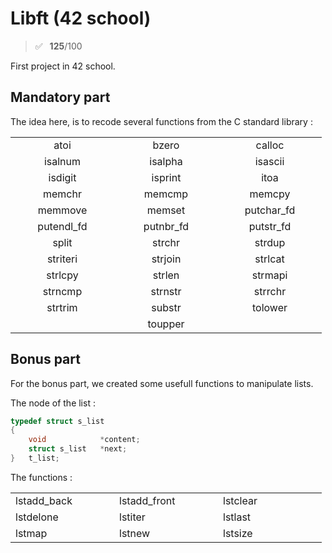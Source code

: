 # Libft (42 school)
> ✅ &ensp;**125**/100

First project in 42 school.

## Mandatory part

The idea here, is to recode several functions from the C standard library :

<table style="text-align:center;">
    <tr>
        <td width="150">
            atoi
        </td>
        <td width="150">
            bzero
        </td>
        <td width="150">
            calloc
        </td>
    </tr>
    <tr>
        <td>
            isalnum
        </td>
        <td>
            isalpha
        </td>
        <td>
            isascii
        </td>
    </tr>
    <tr>
        <td>
            isdigit
        </td>
        <td>
            isprint
        </td>
        <td>
            itoa
        </td>
    </tr>
    <tr>
        <td>
            memchr
        </td>
        <td>
            memcmp
        </td>
        <td>
            memcpy
        </td>
    </tr>
    <tr>
        <td>
            memmove
        </td>
        <td>
            memset
        </td>
        <td>
            putchar_fd
        </td>
    </tr>
    <tr>
        <td>
            putendl_fd
        </td>
        <td>
            putnbr_fd
        </td>
        <td>
            putstr_fd
        </td>
    </tr>
    <tr>
        <td>
            split
        </td>
        <td>
            strchr
        </td>
        <td>
            strdup
        </td>
    </tr>
    <tr>
        <td>
            striteri
        </td>
        <td>
            strjoin
        </td>
        <td>
            strlcat
        </td>
    </tr>
    <tr>
        <td>
            strlcpy
        </td>
        <td>
            strlen
        </td>
        <td>
            strmapi
        </td>
    </tr>
    <tr>
        <td>
            strncmp
        </td>
        <td>
            strnstr
        </td>
        <td>
            strrchr
        </td>
    </tr>
    <tr>
        <td>
            strtrim
        </td>
        <td>
            substr
        </td>
        <td>
            tolower
        </td>
    </tr>
    <tr>
        <td>
        </td>
        <td>
            toupper
        </td>
        <td>
        </td>
    </tr>
</table>

## Bonus part

For the bonus part, we created some usefull functions to manipulate lists.

The node of the list :
```c
typedef struct s_list
{
    void            *content;
    struct s_list   *next;
}   t_list;
```
The functions :

<table>
    <tr>
        <td width="150">
            lstadd_back
        </td>
        <td width="150">
            lstadd_front
        </td>
        <td width="150">
            lstclear
        </td>
    </tr>
    <tr>
        <td>
            lstdelone
        </td>
        <td>
            lstiter
        </td>
        <td>
            lstlast
        </td>
    </tr>
    <tr>
        <td>
            lstmap
        </td>
        <td>
            lstnew
        </td>
        <td>
            lstsize
        </td>
    </tr>
</table>